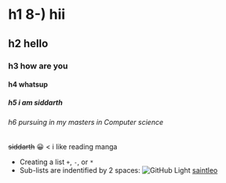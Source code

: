 # h1 8-) hii
## h2  hello 
### h3  how are you 
#### h4 whatsup
##### h5 i am siddarth
###### h6 _pursuing in my masters  in Computer science_
~~siddarth~~
:grinning:
< i like reading manga
+ Creating a list  `+`, `-`, or `*`
+  Sub-lists are indentified by 2 spaces:
![GitHub Light](https://github.com/github-light.png#gh-dark-mode-only)
[saintleo](https://info.online.saintleo.edu/your-best-self-starts-here?campaignid=14429116266&adgroup=133318298144&keyword=saint%20leo%20university&matchtype=e&network=g&device=c&utm_medium=ppc&source=google&kwcategory=brand&infinity=ict2~net~gaw~ar~541924743813~kw~saint%20leo%20university~mt~e~cmp~MPA%20-%20NDNU%20-%20Tier%201~ag~MPA&gclid=CjwKCAiA866PBhAYEiwANkIneIYm4XwwomESPngjcjuSkR-QyA16ZFLgwoNLW0tHinP8ZEUIpiKhbRoCcLoQAvD_BwE)
